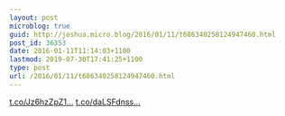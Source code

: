 ```yaml
---
layout: post
microblog: true
guid: http://joshua.micro.blog/2016/01/11/t686340258124947460.html
post_id: 36353
date: 2016-01-11T11:14:03+1100
lastmod: 2019-07-30T17:41:25+1100
type: post
url: /2016/01/11/t686340258124947460.html
---
```

[t.co/Jz6hzZpZ1...](https://t.co/Jz6hzZpZ1t) [t.co/daLSFdnss...](https://t.co/daLSFdnssy)
